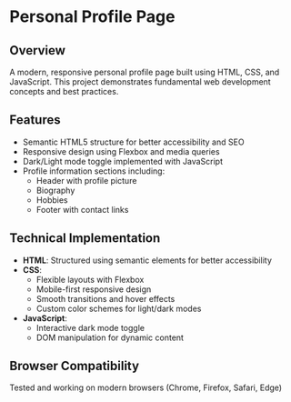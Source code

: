 # Personal Profile Page

## Overview
A modern, responsive personal profile page built using HTML, CSS, and JavaScript. This project demonstrates fundamental web development concepts and best practices.

## Features
- Semantic HTML5 structure for better accessibility and SEO
- Responsive design using Flexbox and media queries
- Dark/Light mode toggle implemented with JavaScript
- Profile information sections including:
  - Header with profile picture
  - Biography
  - Hobbies
  - Footer with contact links

## Technical Implementation
- **HTML**: Structured using semantic elements for better accessibility
- **CSS**: 
  - Flexible layouts with Flexbox
  - Mobile-first responsive design
  - Smooth transitions and hover effects
  - Custom color schemes for light/dark modes
- **JavaScript**:
  - Interactive dark mode toggle
  - DOM manipulation for dynamic content

## Browser Compatibility
Tested and working on modern browsers (Chrome, Firefox, Safari, Edge)
